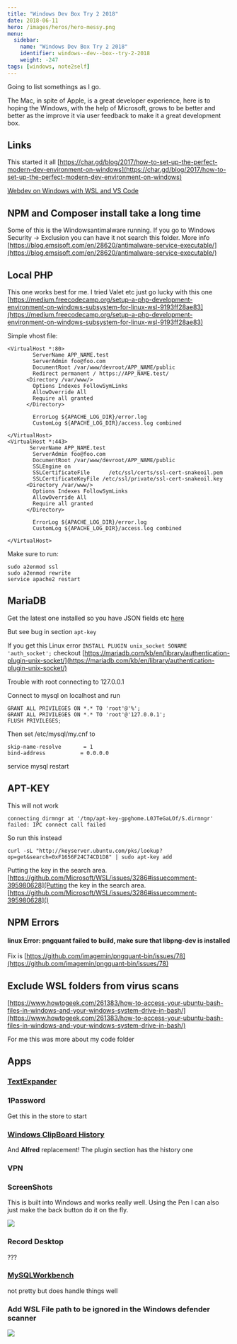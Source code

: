 ```yaml
---
title: "Windows Dev Box Try 2 2018"
date: 2018-06-11
hero: /images/heros/hero-messy.png
menu:
  sidebar:
    name: "Windows Dev Box Try 2 2018"
    identifier: windows--dev--box--try-2-2018
    weight: -247
tags: [windows, note2self]
---
```


Going to list somethings as I go.

The Mac, in spite of Apple, is a great developer experience, here is to hoping the Windows, with the help of Microsoft, grows to be better and better as the improve it via user feedback to make it a great development box.

## Links
This started it all [https://char.gd/blog/2017/how-to-set-up-the-perfect-modern-dev-environment-on-windows](https://char.gd/blog/2017/how-to-set-up-the-perfect-modern-dev-environment-on-windows)

[Webdev on Windows with WSL and VS Code](https://daverupert.com/2018/04/developing-on-windows-with-wsl-and-visual-studio-code/)

## NPM and Composer install take a long time

Some of this is the Windowsantimalware running. If you go to Windows Security -> Exclusion you can have it not search this folder.
More info [https://blog.emsisoft.com/en/28620/antimalware-service-executable/](https://blog.emsisoft.com/en/28620/antimalware-service-executable/)

## Local PHP
This one works best for me. I tried Valet etc just go lucky with this one [https://medium.freecodecamp.org/setup-a-php-development-environment-on-windows-subsystem-for-linux-wsl-9193ff28ae83](https://medium.freecodecamp.org/setup-a-php-development-environment-on-windows-subsystem-for-linux-wsl-9193ff28ae83)

Simple vhost file:

```
<VirtualHost *:80>
        ServerName APP_NAME.test
        ServerAdmin foo@foo.com
        DocumentRoot /var/www/devroot/APP_NAME/public
        Redirect permanent / https://APP_NAME.test/
      <Directory /var/www/>
        Options Indexes FollowSymLinks
        AllowOverride All
        Require all granted
      </Directory>

        ErrorLog ${APACHE_LOG_DIR}/error.log
        CustomLog ${APACHE_LOG_DIR}/access.log combined

</VirtualHost>
<VirtualHost *:443>
       ServerName APP_NAME.test
        ServerAdmin foo@foo.com
        DocumentRoot /var/www/devroot/APP_NAME/public
        SSLEngine on
        SSLCertificateFile      /etc/ssl/certs/ssl-cert-snakeoil.pem
        SSLCertificateKeyFile /etc/ssl/private/ssl-cert-snakeoil.key
      <Directory /var/www/>
        Options Indexes FollowSymLinks
        AllowOverride All
        Require all granted
      </Directory>

        ErrorLog ${APACHE_LOG_DIR}/error.log
        CustomLog ${APACHE_LOG_DIR}/access.log combined

</VirtualHost>
```

Make sure to run:

```
sudo a2enmod ssl
sudo a2enmod rewrite
service apache2 restart
```

## MariaDB
Get the latest one installed so you have JSON fields etc [here](https://websiteforstudents.com/upgrading-mariadb-from-10-0-to-10-1-to-10-2-on-ubuntu-16-04-17-10/)

But see bug in section `apt-key`

If you get this Linux error `INSTALL PLUGIN unix_socket SONAME 'auth_socket';` checkout [https://mariadb.com/kb/en/library/authentication-plugin-unix-socket/](https://mariadb.com/kb/en/library/authentication-plugin-unix-socket/)

Trouble with root connecting to 127.0.0.1

Connect to mysql on localhost and run
```
GRANT ALL PRIVILEGES ON *.* TO 'root'@'%';
GRANT ALL PRIVILEGES ON *.* TO 'root'@'127.0.0.1';
FLUSH PRIVILEGES;
```
Then set /etc/mysql/my.cnf to
```
skip-name-resolve       = 1
bind-address           = 0.0.0.0
```

service mysql restart

## APT-KEY
This will not work 
```
connecting dirmngr at '/tmp/apt-key-gpghome.L0JTeGaLOf/S.dirmngr' failed: IPC connect call failed
```

So run this instead
```
curl -sL "http://keyserver.ubuntu.com/pks/lookup?op=get&search=0xF1656F24C74CD1D8" | sudo apt-key add
```
Putting the key in the search area. [https://github.com/Microsoft/WSL/issues/3286#issuecomment-395980628](Putting the key in the search area. [https://github.com/Microsoft/WSL/issues/3286#issuecomment-395980628]()

## NPM Errors
#### linux Error: pngquant failed to build, make sure that libpng-dev is installed
Fix is [https://github.com/imagemin/pngquant-bin/issues/78](https://github.com/imagemin/pngquant-bin/issues/78)

## Exclude WSL folders from virus scans
[https://www.howtogeek.com/261383/how-to-access-your-ubuntu-bash-files-in-windows-and-your-windows-system-drive-in-bash/](https://www.howtogeek.com/261383/how-to-access-your-ubuntu-bash-files-in-windows-and-your-windows-system-drive-in-bash/)


For me this was more about my code folder

## Apps

### [TextExpander](https://textexpander.com/privacy-consent?url=/download/)

### 1Password
Get this in the store to start

### [Windows ClipBoard History](http://www.wox.one/plugin)
And **Alfred** replacement! The plugin section has the history one

### VPN

### ScreenShots
This is built into Windows and works really well. Using the Pen I can also just make the back button do it on the fly.

![](https://previews.dropbox.com/p/thumb/AAYQD1rU0bAoJwCbA0YztAqgxlXYd53Eq9Uj-ipujds86cFrqR0ouT5U41L2B2OIwu6hpbsalFFuy0s5sqDSWtli6gBLpt-EdxeJdquRTrxAvrchaPDiDfXy3DCfe0N9k0-YZGw3HstQW7MtfHgCd7FvREqGF9x8X-VI68qWul32L-lrvAHBwh8qdGKaiSd4r22L6IPi1tEC5NsmOzsomtEqGdet5tqCTsRbKMo-BDBkQE6evcSUfhnJQTd2_OAfQzWFE3GOsgrM1NQGfTSDuBLQFe1dbhskhPQMkvFWIoEWCp4vmf0I9PvtB9IRNH0OqO6oa9PzetGPoXPRRsARpX2T/p.png?size_mode=5)

### Record Desktop
???

### [MySQLWorkbench](https://dev.mysql.com/get/Downloads/MySQLGUITools/mysql-workbench-community-6.3.10-winx64.msi)
not pretty but does handle things well

### Add WSL File path to be ignored in the Windows defender scanner
![](https://dl.dropboxusercontent.com/s/5k1xpc2q7szahtr/exclude.png?dl=0)